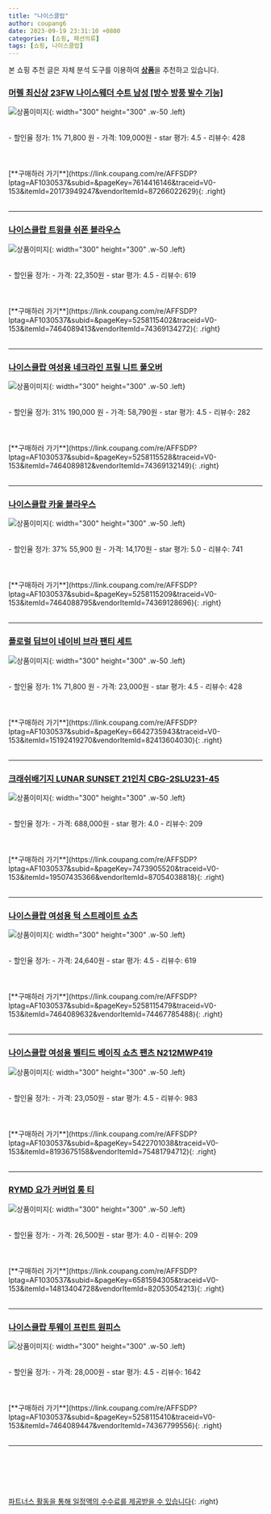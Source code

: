 ```yaml
---
title: "나이스클랍"
author: coupang6
date: 2023-09-19 23:31:10 +0800
categories: [쇼핑, 패션의류]
tags: [쇼핑, 나이스클랍]
---
```


본 쇼핑 추천 글은 자체 분석 도구를 이용하여 [**상품**](https://link.coupang.com/a/bao1ui)을 추천하고 있습니다.

### [머렐 최신상 23FW 나이스웨더 수트 남성 [방수 방풍 발수 기능]](https://link.coupang.com/re/AFFSDP?lptag=AF1030537&subid=&pageKey=7614416146&traceid=V0-153&itemId=20173949247&vendorItemId=87266022629)

![상품이미지](https://thumbnail9.coupangcdn.com/thumbnails/remote/230x230ex/image/vendor_inventory/b2a0/eb9a14767f1012628bd75ad00ebd36e02081f68f0ccafc3bbc29e65ac3b5.jpg){: width="300" height="300" .w-50 .left}


<br>
- 할인율 정가: 1%  71,800   원
- 가격: 109,000원
- star 평가: 4.5
- 리뷰수: 428
<br>
<br>
<br>
<br>
[**구매하러 가기**](https://link.coupang.com/re/AFFSDP?lptag=AF1030537&subid=&pageKey=7614416146&traceid=V0-153&itemId=20173949247&vendorItemId=87266022629){: .right}
<br>
<br>

---

### [나이스클랍 트윙클 쉬폰 블라우스](https://link.coupang.com/re/AFFSDP?lptag=AF1030537&subid=&pageKey=5258115402&traceid=V0-153&itemId=7464089413&vendorItemId=74369134272)

![상품이미지](https://thumbnail10.coupangcdn.com/thumbnails/remote/230x230ex/image/rs_quotation_api/adr3sp0o/5ef7309f9838405bb03f38a3fafc70ad.jpg){: width="300" height="300" .w-50 .left}


<br>
- 할인율 정가: 
- 가격: 22,350원
- star 평가: 4.5
- 리뷰수: 619
<br>
<br>
<br>
<br>
[**구매하러 가기**](https://link.coupang.com/re/AFFSDP?lptag=AF1030537&subid=&pageKey=5258115402&traceid=V0-153&itemId=7464089413&vendorItemId=74369134272){: .right}
<br>
<br>

---

### [나이스클랍 여성용 네크라인 프릴 니트 풀오버](https://link.coupang.com/re/AFFSDP?lptag=AF1030537&subid=&pageKey=5258115528&traceid=V0-153&itemId=7464089812&vendorItemId=74369132149)

![상품이미지](https://thumbnail7.coupangcdn.com/thumbnails/remote/230x230ex/image/rs_quotation_api/ranglyuz/68d881af50234e799920f4247acd1ca7.jpg){: width="300" height="300" .w-50 .left}


<br>
- 할인율 정가: 31%  190,000   원
- 가격: 58,790원
- star 평가: 4.5
- 리뷰수: 282
<br>
<br>
<br>
<br>
[**구매하러 가기**](https://link.coupang.com/re/AFFSDP?lptag=AF1030537&subid=&pageKey=5258115528&traceid=V0-153&itemId=7464089812&vendorItemId=74369132149){: .right}
<br>
<br>

---

### [나이스클랍 카울 블라우스](https://link.coupang.com/re/AFFSDP?lptag=AF1030537&subid=&pageKey=5258115209&traceid=V0-153&itemId=7464088795&vendorItemId=74369128696)

![상품이미지](https://thumbnail10.coupangcdn.com/thumbnails/remote/230x230ex/image/rs_quotation_api/6rartzqp/0e3c33c0ecd34bcf86482ad74b720be4.jpg){: width="300" height="300" .w-50 .left}


<br>
- 할인율 정가: 37%  55,900   원
- 가격: 14,170원
- star 평가: 5.0
- 리뷰수: 741
<br>
<br>
<br>
<br>
[**구매하러 가기**](https://link.coupang.com/re/AFFSDP?lptag=AF1030537&subid=&pageKey=5258115209&traceid=V0-153&itemId=7464088795&vendorItemId=74369128696){: .right}
<br>
<br>

---

### [플로럴 딥브이 네이비 브라 팬티 세트](https://link.coupang.com/re/AFFSDP?lptag=AF1030537&subid=&pageKey=6642735943&traceid=V0-153&itemId=15192419270&vendorItemId=82413604030)

![상품이미지](https://thumbnail7.coupangcdn.com/thumbnails/remote/230x230ex/image/vendor_inventory/60d0/47ef0d6f6b718cd6b245a9b2ccadb7b0482748517273e52be5a51f40771a.jpg){: width="300" height="300" .w-50 .left}


<br>
- 할인율 정가: 1%  71,800   원
- 가격: 23,000원
- star 평가: 4.5
- 리뷰수: 428
<br>
<br>
<br>
<br>
[**구매하러 가기**](https://link.coupang.com/re/AFFSDP?lptag=AF1030537&subid=&pageKey=6642735943&traceid=V0-153&itemId=15192419270&vendorItemId=82413604030){: .right}
<br>
<br>

---

### [크래쉬배기지 LUNAR SUNSET 21인치 CBG-2SLU231-45](https://link.coupang.com/re/AFFSDP?lptag=AF1030537&subid=&pageKey=7473905520&traceid=V0-153&itemId=19507435366&vendorItemId=87054038818)

![상품이미지](https://thumbnail6.coupangcdn.com/thumbnails/remote/230x230ex/image/vendor_inventory/d913/dcb20de76b22b2bf13ed7285888023da2312f7dcda25ab8c538a450726ac.jpeg){: width="300" height="300" .w-50 .left}


<br>
- 할인율 정가: 
- 가격: 688,000원
- star 평가: 4.0
- 리뷰수: 209
<br>
<br>
<br>
<br>
[**구매하러 가기**](https://link.coupang.com/re/AFFSDP?lptag=AF1030537&subid=&pageKey=7473905520&traceid=V0-153&itemId=19507435366&vendorItemId=87054038818){: .right}
<br>
<br>

---

### [나이스클랍 여성용 턱 스트레이트 쇼츠](https://link.coupang.com/re/AFFSDP?lptag=AF1030537&subid=&pageKey=5258115479&traceid=V0-153&itemId=7464089632&vendorItemId=74467785488)

![상품이미지](https://thumbnail6.coupangcdn.com/thumbnails/remote/230x230ex/image/rs_quotation_api/vx2gqbfl/09e0152678cd463bb02f85d999cefc7e.jpg){: width="300" height="300" .w-50 .left}


<br>
- 할인율 정가: 
- 가격: 24,640원
- star 평가: 4.5
- 리뷰수: 619
<br>
<br>
<br>
<br>
[**구매하러 가기**](https://link.coupang.com/re/AFFSDP?lptag=AF1030537&subid=&pageKey=5258115479&traceid=V0-153&itemId=7464089632&vendorItemId=74467785488){: .right}
<br>
<br>

---

### [나이스클랍 여성용 벨티드 베이직 쇼츠 팬츠 N212MWP419](https://link.coupang.com/re/AFFSDP?lptag=AF1030537&subid=&pageKey=5422701038&traceid=V0-153&itemId=8193675158&vendorItemId=75481794712)

![상품이미지](https://thumbnail8.coupangcdn.com/thumbnails/remote/230x230ex/image/rs_quotation_api/dqufgmgr/798fe173ee47470ab93f22fafaab934e.jpg){: width="300" height="300" .w-50 .left}


<br>
- 할인율 정가: 
- 가격: 23,050원
- star 평가: 4.5
- 리뷰수: 983
<br>
<br>
<br>
<br>
[**구매하러 가기**](https://link.coupang.com/re/AFFSDP?lptag=AF1030537&subid=&pageKey=5422701038&traceid=V0-153&itemId=8193675158&vendorItemId=75481794712){: .right}
<br>
<br>

---

### [RYMD 요가 커버업 롱 티](https://link.coupang.com/re/AFFSDP?lptag=AF1030537&subid=&pageKey=6581594305&traceid=V0-153&itemId=14813404728&vendorItemId=82053054213)

![상품이미지](https://thumbnail7.coupangcdn.com/thumbnails/remote/230x230ex/image/vendor_inventory/53de/1621e17f685b832f21b377fbd0e338573fc5b3857a74bf098e4c146466cb.jpg){: width="300" height="300" .w-50 .left}


<br>
- 할인율 정가: 
- 가격: 26,500원
- star 평가: 4.0
- 리뷰수: 209
<br>
<br>
<br>
<br>
[**구매하러 가기**](https://link.coupang.com/re/AFFSDP?lptag=AF1030537&subid=&pageKey=6581594305&traceid=V0-153&itemId=14813404728&vendorItemId=82053054213){: .right}
<br>
<br>

---

### [나이스클랍 투웨이 프린트 원피스](https://link.coupang.com/re/AFFSDP?lptag=AF1030537&subid=&pageKey=5258115410&traceid=V0-153&itemId=7464089447&vendorItemId=74367799556)

![상품이미지](https://thumbnail9.coupangcdn.com/thumbnails/remote/230x230ex/image/rs_quotation_api/af6igztj/eba1e6e2804145bcb0bf4319b80ebec3.jpg){: width="300" height="300" .w-50 .left}


<br>
- 할인율 정가: 
- 가격: 28,000원
- star 평가: 4.5
- 리뷰수: 1642
<br>
<br>
<br>
<br>
[**구매하러 가기**](https://link.coupang.com/re/AFFSDP?lptag=AF1030537&subid=&pageKey=5258115410&traceid=V0-153&itemId=7464089447&vendorItemId=74367799556){: .right}
<br>
<br>

---
<br><br><br><br><br> [파트너스 활동을 통해 일정액의 수수료를 제공받을 수 있습니다](https://link.coupang.com/a/bao1ui){: .right}